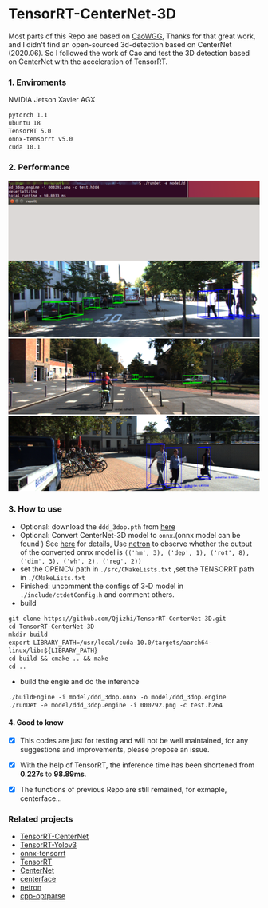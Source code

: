 # TensorRT-CenterNet-3D   
Most parts of this Repo are based on [CaoWGG](https://github.com/CaoWGG/TensorRT-CenterNet), Thanks for that great work, and I didn't find an open-sourced 3d-detection based on CenterNet (2020.06). So I followed the work of Cao and test the 3D detection based on CenterNet with the acceleration of TensorRT.
### 1. Enviroments
NVIDIA Jetson Xavier AGX
```
pytorch 1.1
ubuntu 18
TensorRT 5.0
onnx-tensorrt v5.0
cuda 10.1
```

### 2. Performance
![image](img/centerddd.png)
![](img/cyclist_centernet_3d_m.png)  
![](img/pedestrian_centernet_3d_m.png)


### 3. How to use
- Optional: download the `ddd_3dop.pth` from [here](https://github.com/xingyizhou/CenterNet/blob/master/readme/MODEL_ZOO.md)
- Optional: Convert CenterNet-3D model to `onnx`.(onnx model can be found ) See [here](readme/ctddd2onnx.md) for details, Use [netron](https://github.com/lutzroeder/netron) to observe whether the output of the converted onnx model is `(('hm', 3), ('dep', 1), ('rot', 8), ('dim', 3), ('wh', 2), ('reg', 2))`  
- set the OPENCV path in `./src/CMakeLists.txt` ,set the TENSORRT path in `./CMakeLists.txt`
- Finished: uncomment the configs of 3-D model in `./include/ctdetConfig.h` and comment others.
- build
```
git clone https://github.com/Qjizhi/TensorRT-CenterNet-3D.git
cd TensorRT-CenterNet-3D
mkdir build
export LIBRARY_PATH=/usr/local/cuda-10.0/targets/aarch64-linux/lib:${LIBRARY_PATH}
cd build && cmake .. && make
cd ..
```
- build the engie and do the  inference
```
./buildEngine -i model/ddd_3dop.onnx -o model/ddd_3dop.engine
./runDet -e model/ddd_3dop.engine -i 000292.png -c test.h264
```


#### 4. Good to know
- [x] This codes are just for testing and will not be well maintained, for any suggestions and improvements, please propose an issue.
- [x] With the help of TensorRT, the inference time has been shortened from **0.227s** to **98.89ms**.
- [x] The functions of previous Repo are still remained, for exmaple, centerface...




### Related projects
* [TensorRT-CenterNet](https://github.com/CaoWGG/TensorRT-CenterNet)
* [TensorRT-Yolov3](https://github.com/lewes6369/TensorRT-Yolov3)
* [onnx-tensorrt](https://github.com/onnx/onnx-tensorrt)
* [TensorRT](https://github.com/NVIDIA/TensorRT)
* [CenterNet](https://github.com/xingyizhou/centernet)
* [centerface](https://github.com/Star-Clouds/centerface)
* [netron](https://github.com/lutzroeder/netron)
* [cpp-optparse](https://github.com/weisslj/cpp-optparse)
